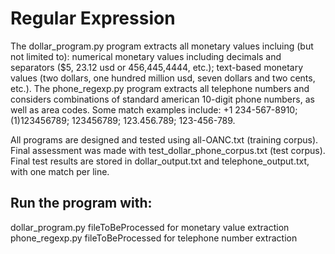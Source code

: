 # Regular Expression
The dollar_program.py program extracts all monetary values incluing (but not limited to): numerical monetary values including decimals and separators ($5, 23.12 usd or 456,445,4444, etc.); text-based monetary values (two dollars, one hundred million usd, seven dollars and two cents, etc.).
The phone_regexp.py program extracts all telephone numbers and considers combinations of standard american 10-digit phone numbers, as well as area codes. Some match examples include: +1 234-567-8910; (1)123456789; 123456789; 123.456.789; 123-456-789.

All programs are designed and tested using all-OANC.txt (training corpus). 
Final assessment was made with test_dollar_phone_corpus.txt (test corpus).
Final test results are stored in dollar_output.txt and telephone_output.txt, with one match per line. 

## Run the program with:
dollar_program.py fileToBeProcessed for monetary value extraction
phone_regexp.py fileToBeProcessed for telephone number extraction

